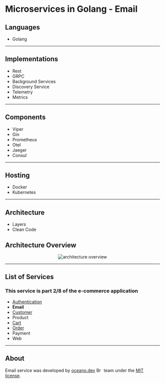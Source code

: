 # **Microservices in Golang - Email**

## Languages

- Golang

---

## Implementations

- Rest
- GRPC
- Background Services
- Discovery Service
- Telemetry
- Metrics  

---

## Components

- Viper
- Gin
- Prometheus
- Otel
- Jaeger
- Consul

---

## Hosting

- Docker
- Kubernetes

---

## Architecture

- Layers
- Clean Code

###

## Architecture Overview

<p align="center">
    <img alt="architecture overview" src="https://github.com/JohnSalazar/microservices-go-email/assets/16736914/c113fb4e-881d-4ad3-9a0e-3a5f40f225b5" />
</p>

---

## List of Services

### This service is part 2/8 of the e-commerce application

- [Authentication](https://github.com/JohnSalazar/microservices-go-authentication)
- **Email**
- [Customer](https://github.com/JohnSalazar/microservices-go-customer)
- Product
- [Cart](https://github.com/JohnSalazar/microservices-go-cart)
- [Order](https://github.com/JohnSalazar/microservices-go-order)
- Payment
- Web

---

## About

Email service was developed by [oceano.dev](https://oceano.dev/) <img alt="Brasil" src="https://github.com/JohnSalazar/microservices-go-email/assets/16736914/3a3d86af-a2f9-418e-b923-dd33c397ab3a" width="20" height="14" /> team under the [MIT license](LICENSE).
